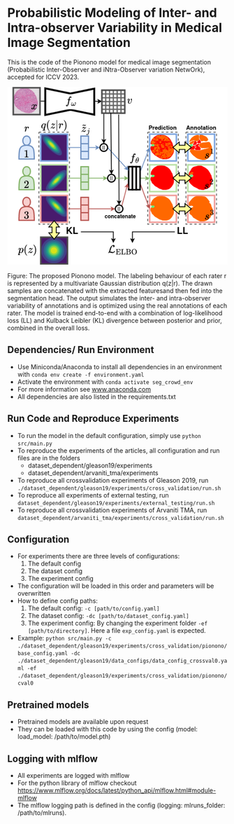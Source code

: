 
# Probabilistic Modeling of Inter- and Intra-observer Variability in Medical Image Segmentation
This is the code of the Pionono model for medical image segmentation (Probabilistic Inter-Observer and iNtra-Observer variation NetwOrk), accepted for
ICCV 2023. 

![](Pionono_model.png)

Figure: The proposed Pionono model.
The labeling behaviour of each rater r is represented by a multivariate Gaussian distribution q(z|r). The drawn samples are concatenated with the extracted featuresand then fed into the segmentation head. 
The output simulates the inter- and intra-observer variability of annotations and is optimized using the real annotations of each rater. 
The model is trained end-to-end with a combination of log-likelihood loss (LL) and Kulback Leibler (KL) divergence between posterior and prior, combined in the overall loss.


## Dependencies/ Run Environment
* Use Miniconda/Anaconda to install all dependencies in an environment with `conda env create -f environment.yaml`
* Activate the environment with `conda activate seg_crowd_env`
* For more information see www.anaconda.com
* All dependencies are also listed in the requirements.txt

## Run Code and Reproduce Experiments
* To run the model in the default configuration, simply use `python src/main.py`
* To reproduce the experiments of the articles, all configuration and run files are in the folders
  * dataset_dependent/gleason19/experiments
  * dataset_dependent/arvaniti_tma/experiments
* To reproduce all crossvalidation experiments of Gleason 2019, run `./dataset_dependent/gleason19/experiments/cross_validation/run.sh`
* To reproduce all experiments of external testing, run `dataset_dependent/gleason19/experiments/external_testing/run.sh`
* To reproduce all crossvalidation experiments of Arvaniti TMA, run `dataset_dependent/arvaniti_tma/experiments/cross_validation/run.sh`

## Configuration
* For experiments there are three levels of configurations:
    1. The default config
    2. The dataset config
    3. The experiment config
* The configuration will be loaded in this order and parameters will be overwritten
* How to define config paths:
    1. The default config: `-c [path/to/config.yaml]`
    2. The dataset config: `-dc [path/to/dataset_config.yaml]`
    3. The experiment config: By changing the experiment folder `-ef [path/to/directory]`. Here a file `exp_config.yaml` is expected.
* Example: `python src/main.py -c ./dataset_dependent/gleason19/experiments/cross_validation/pionono/base_config.yaml -dc ./dataset_dependent/gleason19/data_configs/data_config_crossval0.yaml -ef ./dataset_dependent/gleason19/experiments/cross_validation/pionono/cval0
`

## Pretrained models
* Pretrained models are available upon request
* They can be loaded with this code by using the config (model:  load_model: /path/to/model.pth)

## Logging with mlflow
* All experiments are logged with mlflow
* For the python library of mlflow checkout https://www.mlflow.org/docs/latest/python_api/mlflow.html#module-mlflow 
* The mlflow logging path is defined in the config (logging:  mlruns_folder: /path/to/mlruns).





